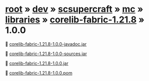 # [root](/artifacts) » [dev](/artifacts/dev) » [scsupercraft](/artifacts/dev/scsupercraft) » [mc](/artifacts/dev/scsupercraft/mc) » [libraries](/artifacts/dev/scsupercraft/mc/libraries) » [corelib-fabric-1.21.8](/artifacts/dev/scsupercraft/mc/libraries/corelib-fabric-1.21.8) » 1.0.0


📄 [corelib-fabric-1.21.8-1.0.0-javadoc.jar](/artifacts/dev/scsupercraft/mc/libraries/corelib-fabric-1.21.8/1.0.0/corelib-fabric-1.21.8-1.0.0-javadoc.jar)

📄 [corelib-fabric-1.21.8-1.0.0-sources.jar](/artifacts/dev/scsupercraft/mc/libraries/corelib-fabric-1.21.8/1.0.0/corelib-fabric-1.21.8-1.0.0-sources.jar)

📄 [corelib-fabric-1.21.8-1.0.0.jar](/artifacts/dev/scsupercraft/mc/libraries/corelib-fabric-1.21.8/1.0.0/corelib-fabric-1.21.8-1.0.0.jar)

📄 [corelib-fabric-1.21.8-1.0.0.pom](/artifacts/dev/scsupercraft/mc/libraries/corelib-fabric-1.21.8/1.0.0/corelib-fabric-1.21.8-1.0.0.pom)